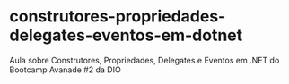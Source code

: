 # construtores-propriedades-delegates-eventos-em-dotnet
Aula sobre Construtores, Propriedades, Delegates e Eventos em .NET do Bootcamp Avanade #2 da DIO
